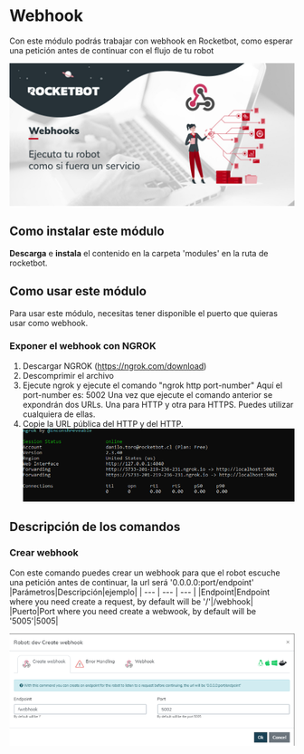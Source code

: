 # Webhook
  
Con este módulo podrás trabajar con webhook en Rocketbot, como esperar una petición antes de continuar con el flujo de 
tu robot  
  
![banner](imgs/Banner_Webhook.png)
## Como instalar este módulo
  
__Descarga__ e __instala__ el contenido en la carpeta 'modules' en la ruta de rocketbot.  




## Como usar este módulo
Para usar este módulo, necesitas tener disponible el puerto que quieras usar como webhook.


### Exponer el webhook con NGROK
1. Descargar NGROK (https://ngrok.com/download)
2. Descomprimir el archivo
3. Ejecute 
ngrok y ejecute el comando "ngrok http port-number" Aquí el port-number es: 5002
Una vez que ejecute el comando anterior
 se expondrán dos URLs. Una para HTTP y otra para HTTPS. Puedes utilizar cualquiera de ellas.
4. Copie la URL pública 
del HTTP y del HTTP.
![NGROK](imgs/ngrok.png)


## Descripción de los comandos

### Crear webhook
  
Con este comando puedes crear un webhook para que el robot escuche una petición antes de continuar, la url será 
'0.0.0.0:port/endpoint'
|Parámetros|Descripción|ejemplo|
| --- | --- | --- |
|Endpoint|Endpoint where you need create a request, by default will be '/'|/webhook|
|Puerto|Port where you need create a webwook, by default will be '5005'|5005|
  
![create_endpoint](imgs/create_endpoint.png)